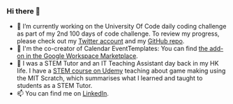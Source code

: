 ### Hi there 👋
- 🔭 I’m currently working on the University Of Code daily coding challenge as part of my 2nd 100 days of code challenge. To review my progress, please check out my [Twitter account](https://twitter.com/marcotsang112) and my [GitHub repo](https://github.com/hkmarcoot/100-days-of-code-2nd/tree/main/universityOfCode).  
- 🌱 I'm the co-creator of Calendar EventTemplates: You can find [the add-on in the Google Workspace Marketplace](https://workspace.google.com/marketplace/app/calendar_eventtemplates/65028291685). 
- 👯 I was a STEM Tutor and an IT Teaching Assistant day back in my HK life. I have a [STEM course on Udemy](https://www.udemy.com/course/scratch-3-learn-by-17-games-with-4-tactics/) teaching about game making using the MIT Scratch, which summarises what I learned and taught to students as a STEM Tutor. 
- 📫 You can find me on [LinkedIn](https://www.linkedin.com/in/marco-tsang112). 
<!--
**hkmarcoot/hkmarcoot** is a ✨ _special_ ✨ repository because its `README.md` (this file) appears on your GitHub profile.

Here are some ideas to get you started:

- 🔭 I’m currently working on ...
- 🌱 I’m currently learning ...
- 👯 I’m looking to collaborate on ...
- 🤔 I’m looking for help with ...
- 💬 Ask me about ...
- 📫 How to reach me: ...
- 😄 Pronouns: ...
- ⚡ Fun fact: ...
-->
